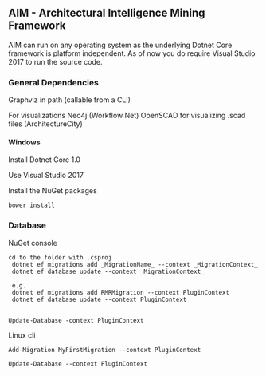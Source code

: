 ## AIM - Architectural Intelligence Mining Framework
AIM can run on any operating system as the underlying Dotnet Core framework is platform independent. As of now you do require Visual Studio 2017 to run the source code. 

### General Dependencies
Graphviz in path (callable from a CLI)

For visualizations
Neo4j (Workflow Net)
OpenSCAD for visualizing .scad files (ArchitectureCity)


#### Windows
Install Dotnet Core 1.0

Use Visual Studio 2017

Install the NuGet packages

~~~~
bower install
~~~~


### Database


NuGet console

~~~~
cd to the folder with .csproj
 dotnet ef migrations add _MigrationName_ --context _MigrationContext_
 dotnet ef database update --context _MigrationContext_

 e.g.
 dotnet ef migrations add RMRMigration --context PluginContext
 dotnet ef database update --context PluginContext


Update-Database -context PluginContext
~~~~

Linux cli
~~~~
Add-Migration MyFirstMigration --context PluginContext

Update-Database --context PluginContext
~~~~
